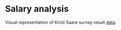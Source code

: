 # Salary analysis
Visual representation of Kristi Saare survey result [data](https://docs.google.com/spreadsheets/d/1yRQxL9ZUJ9OTGiAhz7t7cAIk_GslfQkvWox16ivsqfQ/).